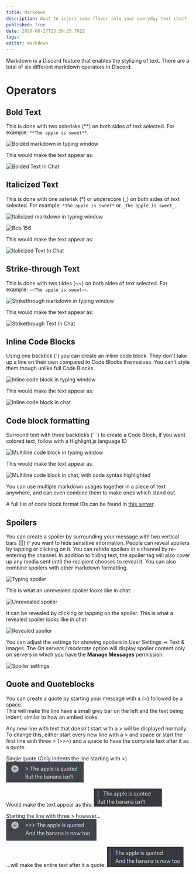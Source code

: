 ```yaml
---
title: Markdown
description: Want to inject some flavor into your everyday text chat?
published: true
date: 2020-06-27T23:26:25.702Z
tags: 
editor: markdown
---
```


Markdown is a Discord feature that enables the stylizing of text. There are a total of six different markdown operators in Discord.

# Operators
## Bold Text
This is done with two asterisks (\*\*) on both sides of text selected. 
For example: `**The apple is sweet**`.

![Bolded markdown in typing window](https://raw.githubusercontent.com/DiscordiaWiki/wiki/master/uploads/markdown/a-5-f-8-d-0.png "Bolded markdown in typing window.")

This would make the text appear as: 

![Bolded Text In Chat](https://raw.githubusercontent.com/DiscordiaWiki/wiki/master/uploads/markdown/bolded-text-in-chat.png "Bolded text in chat.")

## Italicized Text
This is done with one asterisk (\*) or underscore (\_) on both sides of text selected. For example: `*The apple is sweet*` or `_The apple is sweet_`.

![Italicized markdown in typing window](https://raw.githubusercontent.com/DiscordiaWiki/wiki/master/uploads/markdown/6-e-34-bc.png "Italicized markdown in typing window.")

![Bcb 156](https://raw.githubusercontent.com/DiscordiaWiki/wiki/master/uploads/markdown/bcb-156.png "Italicized markdown in typing window.")

This would make the text appear as:

![Italicized Text In Chat](https://raw.githubusercontent.com/DiscordiaWiki/wiki/master/uploads/markdown/italicized-text-in-chat.png "Italicized text in chat.")

## Strike-through Text
This is done with two tildes (\~\~) on both sides of text selected. For example: `~~The apple is sweet~~`.

![Strikethrough markdown in typing window](https://raw.githubusercontent.com/DiscordiaWiki/wiki/master/uploads/markdown/56992-e.png "Strikethrough markdown in typing window.")

This would make the text appear as:

![Strikethrough Text In Chat](https://raw.githubusercontent.com/DiscordiaWiki/wiki/master/uploads/markdown/strikethrough-text-in-chat.png "Strikethrough text in chat.")

## Inline Code Blocks
Using one backtick (\`) you can create an inline code block. They don't take up a line on their own compared to Code Blocks themselves. You can't style them though unlike full Code Blocks.

![Inline code block in typing window](https://raw.githubusercontent.com/DiscordiaWiki/wiki/master/uploads/markdown/c-8-ca-1-f.png "Inline code block in typing window.")

This would make the text appear as:

![Inline code block in chat](https://raw.githubusercontent.com/DiscordiaWiki/wiki/master/uploads/markdown/c-144-da.png "Inline code block in chat.")

## Code block formatting
Surround text with three backticks (\`\`\`) to create a Code Block, if you want colored text, follow with a Highlight.js language ID

![Multiline code block in typing window](https://raw.githubusercontent.com/DiscordiaWiki/wiki/master/uploads/markdown/a-16-ed-5.png "Multiline code block in typing window.")

This would make the text appear as:

![Multiline code block in chat, with code syntax highlighted](https://raw.githubusercontent.com/DiscordiaWiki/wiki/master/uploads/markdown/c-73-dd-2.png "Multiline code block in chat, with code syntax highlighted.")

You can use multiple markdown usages together in a piece of text anywhere, and can even combine them to make ones which stand out.

A full list of code block format IDs can be found in [this server](https://discord.gg/VfVvwcX).

## Spoilers
You can create a spoiler by surrounding your message with two vertical bars (\|\|) if you want to hide sensitive information. People can reveal spoilers by tapping or clicking on it. You can rehide spoilers in a channel by re-entering the channel. In addition to hiding text, the spoiler tag will also cover up any media sent until the recipient chooses to reveal it.
You can also combine spoilers with other markdown formatting.

![Typing spoiler](https://raw.githubusercontent.com/DiscordiaWiki/wiki/master/uploads/markdown/typingspoiler.png "Typingspoiler")

This is what an unrevealed spoiler looks like in chat:

![Unrevealed spoiler](https://raw.githubusercontent.com/DiscordiaWiki/wiki/master/uploads/markdown/unrevealedspoiler.png "Unrevealedspoiler")

It can be revealed by clicking or tapping on the spoiler. This is what a revealed spoiler looks like in chat:

![Revealed spoiler](https://raw.githubusercontent.com/DiscordiaWiki/wiki/master/uploads/markdown/revealedspoiler.png "Revealedspoiler")

You can adjust the settings for showing spoilers in User Settings -> Text & Images. The *On servers I moderate* option will display spoiler content only on servers in which you have the **Manage Messages** permission.

![Spoiler settings](https://raw.githubusercontent.com/DiscordiaWiki/wiki/master/uploads/markdown/spoiler-settings.png "Spoiler settings")

## Quote and Quoteblocks
You can create a quote by starting your message with a (>) followed by a space.  
This will make the line have a small grey bar on the left and the text being indent, similar to how an embed looks.

Any new line with text that doesn't start with a > will be displayed normally.  
To change this, either start every new line with a > and space or start the first line with three > (>>>) and a space to have the complete text after it as a quote.

Single quote (Only indents the line starting with >)
![quote-example.png](/uploads/markdown/quote-example.png "Single quote")

Would make the text appear as this:
![quote result](/uploads/markdown/quote-result.png "How a single quote would look like")

Starting the line with three > however...
![quoteblock example](/uploads/markdown/quoteblock-example.png "Quote Block")

...will make the entire text after it a quote:
![quoteblock result](/uploads/markdown/quoteblock-result.png "Result of a Quote Block")